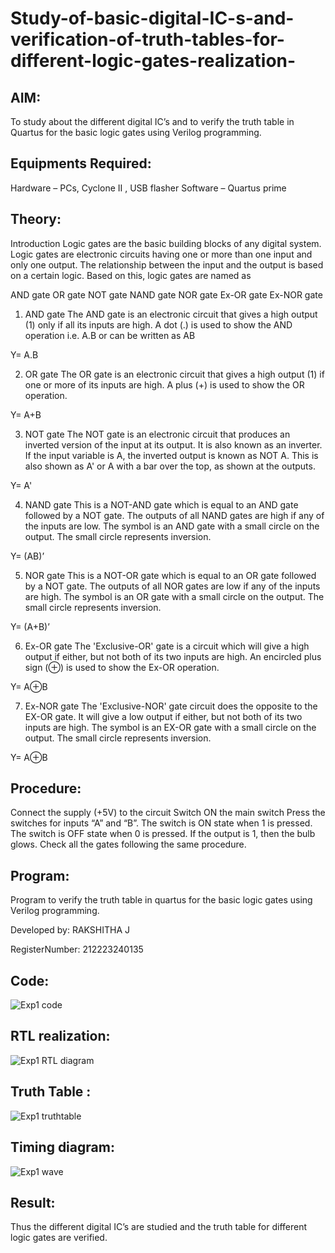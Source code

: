 # Study-of-basic-digital-IC-s-and-verification-of-truth-tables-for-different-logic-gates-realization-

## AIM:
To study about the different digital IC’s and to verify the truth table in Quartus for the basic logic gates using Verilog programming.

## Equipments Required:
Hardware – PCs, Cyclone II , USB flasher
Software – Quartus prime

## Theory:
Introduction
Logic gates are the basic building blocks of any digital system. Logic gates are electronic circuits having one or more than one input and only one output. The relationship between the input and the output is based on a certain logic. Based on this, logic gates are named as

AND gate
OR gate
NOT gate
NAND gate
NOR gate
Ex-OR gate
Ex-NOR gate
1) AND gate
The AND gate is an electronic circuit that gives a high output (1) only if all its inputs are high. A dot (.) is used to show the AND operation i.e. A.B or can be written as AB

Y= A.B

2) OR gate
The OR gate is an electronic circuit that gives a high output (1) if one or more of its inputs are high. A plus (+) is used to show the OR operation.

Y= A+B

3) NOT gate
The NOT gate is an electronic circuit that produces an inverted version of the input at its output. It is also known as an inverter. If the input variable is A, the inverted output is known as NOT A. This is also shown as A' or A with a bar over the top, as shown at the outputs.

Y= A'

4) NAND gate
This is a NOT-AND gate which is equal to an AND gate followed by a NOT gate. The outputs of all NAND gates are high if any of the inputs are low. The symbol is an AND gate with a small circle on the output. The small circle represents inversion.

Y= (AB)’

5) NOR gate
This is a NOT-OR gate which is equal to an OR gate followed by a NOT gate. The outputs of all NOR gates are low if any of the inputs are high. The symbol is an OR gate with a small circle on the output. The small circle represents inversion.

Y= (A+B)’

6) Ex-OR gate
The 'Exclusive-OR' gate is a circuit which will give a high output if either, but not both of its two inputs are high. An encircled plus sign (⊕) is used to show the Ex-OR operation.

Y= A⊕B

7) Ex-NOR gate
The 'Exclusive-NOR' gate circuit does the opposite to the EX-OR gate. It will give a low output if either, but not both of its two inputs are high. The symbol is an EX-OR gate with a small circle on the output. The small circle represents inversion.

Y= A⊕B

## Procedure:
Connect the supply (+5V) to the circuit
Switch ON the main switch
Press the switches for inputs “A” and “B”. The switch is ON state when 1 is pressed. The switch is OFF state when 0 is pressed.
If the output is 1, then the bulb glows.
Check all the gates following the same procedure.
## Program:

Program to verify the truth table in quartus for the basic logic gates using Verilog programming.

Developed by: RAKSHITHA J 

RegisterNumber: 212223240135

## Code:

![Exp1 code](https://github.com/Rakshithajagadeesh07/Study-of-basic-digital-IC-s-and-verification-of-truth-tables-for-different-logic-gates-realization-/assets/147081797/06ad2cda-4e54-4a42-a253-0166f421fe46)


## RTL realization:

![Exp1 RTL diagram](https://github.com/Rakshithajagadeesh07/Study-of-basic-digital-IC-s-and-verification-of-truth-tables-for-different-logic-gates-realization-/assets/147081797/b5dc52dc-850d-494f-bfb7-473fc765c804)

## Truth Table :

![Exp1 truthtable](https://github.com/Rakshithajagadeesh07/Study-of-basic-digital-IC-s-and-verification-of-truth-tables-for-different-logic-gates-realization-/assets/147081797/56d3bfd9-e33c-4331-aaf9-1bff4c10977f)

## Timing diagram:

![Exp1 wave](https://github.com/Rakshithajagadeesh07/Study-of-basic-digital-IC-s-and-verification-of-truth-tables-for-different-logic-gates-realization-/assets/147081797/537a0cdd-90fd-4a46-bcea-6951a950152b)

## Result:
Thus the different digital IC’s are studied and the truth table for different logic gates are verified.
